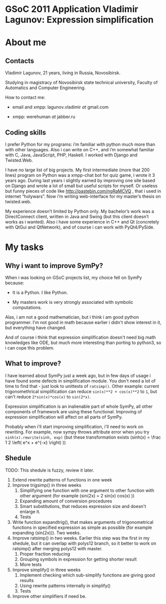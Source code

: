 # GSoC 2011 Application Vladimir Lagunov: Expression simplification

# About me
## Contacts
Vladimir Lagunov, 21 years, living in Russia, Novosibirsk.

Studying in magistracy of Novosibirsk state technical university, Faculty of Automatics and Computer Engineering.

How to contact me:

* email and xmpp: lagunov.vladimir _at_ gmail.com

* xmpp: werehuman _at_ jabber.ru

## Coding skills
I prefer Python for my programs: i’m familiar with python much more than with other languages. Also i can write on C++, and i’m somewhat familiar with C, Java, JavaScript, PHP, Haskell.
I worked with Django and Twisted.Web.

I have no large list of big projects. My first intermediate (more that 200 lines) program on Python was a xmpp-chat bot for quiz game, i wrote it 3 years ago. During last years i slightly earned by improving one site based on Django and wrote a lot of small but useful scripts for myself. Or useless but funny pieces of code like http://pastebin.com/ngRaMCVQ , that i used in internet “holywars”. Now i’m writing web-interface for my master’s thesis on twisted.web.

My experience doesn’t limited by Python only. My bachelor’s work was a DirectConnect client, written in Java and Swing (but this client doesn’t works as i wanted). Also i have some experience in C++ and Qt (concretely with QtGui and QtNetwork), and of course i can work with PyQt4/PySide.

# My tasks
## Why i want to improve SymPy?
When i was looking on GSoC projects list, my choice fell on SymPy because:

* It is a Python. I like Python.

* My masters work is very strongly associated with symbolic computations.

Alas, i am not a good mathematician, but i think i am good python programmer. I'm not good in math because earlier i didn't show interest in it, but everything have changed.

And of course i think that expression simplification doesn't need big math knowledges like ODE, but much more interesting than porting to python3, so i can cope this problem.

## What to improve?
I have learned about SymPy just a week ago, but in few days of usage i have found some defects in simplification module. You don't need a lot of time to find that - just look to unittests of `ratsimp()`. Other example: current trigonomethrical simplification can reduce `sin(x)**2 + cos(x)**2` to `1`, but can't reduce `2*sin(x)*cos(x)` to `sin(2*x)`.

Expression simplification is an inalienable part of whole SymPy, all other components of framework are using these functional. Improving of expression simplification will affect on all parts of SymPy.

Probably when i'll start improving simplification, i'll need to work on rewriting. For example, now sympy throws attribute error when you try `sinh(x).rewrite(sinh, exp)` (but these transformation exists \(sinh(x) = \frac 1 2 \left( e^x + e^{-x} \right) \))

## Shedule

TODO: This shedule is fuzzy, review it later.

1. Extend rewrite patterns of functions in one week
2. Improve trigsimp() in three weeks
    1. Simplifying one function with one argument to other function with other argument (for example \(sin(2x) = 2 sin(x) cos(x) \))
    2. Expanding amount of conversion procedures
    2. Smart substitutions, that reduces expression size and doesn't enlarge it.
    3. Tests
2. Write function expandtrig(), that makes arguments of trigonometrical functions in specified expression as simple as possible (for example expanding \(sin(2x)\)). Two weeks.
3. Improve ratsimp() in two weeks. Earlier this step was the first in my shedule, but it can overlap with polys12 branch, so it better to work on ratsimp() after merging polys12 with master.
    1. Proper fraction reducing
    2. Grouping symbols in expression for getting shorter result
    2. More tests
4. Improve simplify() in three weeks
    1. Implement checking which sub-simplify functions are giving good results
    2. Using rewrite patterns internally in simplify()
    3. Tests
5. Improve other simplifiers if need be.